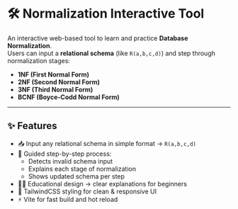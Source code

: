 # 🛠️ Normalization Interactive Tool

An interactive web-based tool to learn and practice **Database Normalization**.  
Users can input a **relational schema** (like `R(a,b,c,d)`) and step through normalization stages:

- **1NF (First Normal Form)**
- **2NF (Second Normal Form)**
- **3NF (Third Normal Form)**
- **BCNF (Boyce-Codd Normal Form)**

---

## ✨ Features

- 📥 Input any relational schema in simple format → `R(a,b,c,d)`
- 🔎 Guided step-by-step process:
  - Detects invalid schema input
  - Explains each stage of normalization
  - Shows updated schema per step
- 🧑‍🏫 Educational design → clear explanations for beginners
- 🎨 TailwindCSS styling for clean & responsive UI
- ⚡ Vite for fast build and hot reload
